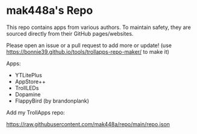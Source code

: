 # mak448a's Repo

This repo contains apps from various authors. To maintain safety, they are sourced directly from their GitHub pages/websites.

Please open an issue or a pull request to add more or update! (use https://bonnie39.github.io/tools/trollapps-repo-maker/ to make it)

Apps:
- YTLitePlus
- AppStore++
- TrollLEDs
- Dopamine
- FlappyBird (by brandonplank)

Add my TrollApps repo:

https://raw.githubusercontent.com/mak448a/repo/main/repo.json
